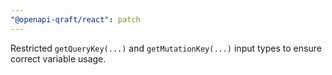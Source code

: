 ```yaml
---
"@openapi-qraft/react": patch
---
```


Restricted `getQueryKey(...)` and `getMutationKey(...)` input types to ensure correct variable usage.
